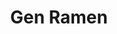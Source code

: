 ---
layout: place
title: Gen Ramen
permalink: /north-carolina/raleigh/gen-ramen.html
stateAbbr: NC
stateName: North Carolina
cityName: Raleigh
seo:
  type: restaurant
  links: https://www.instagram.com/genramen_raleigh/?hl=en
place_id: ChIJWxGcI-JZrIkRTd8zHnU6WSY
photos:
  - name: >-
      places/ChIJWxGcI-JZrIkRTd8zHnU6WSY/photos/AeeoHcLsblqXxCBiGNxpEjxargPUw9rMvoH1fOLCXEQ_jdjZ7djE-A4UAnIbfixTuDpw5LosgY9EjELc9y-XjyRVq7Mihi0-rKUqvBKYDyZsbbkQSRGzhTysw2tEPQ0pQ4y3INlAmVKjRt7XLfTnFldqAFMnBounIn8rymQK-Jx9ZwbtBs2Gyrkwb1vTCpWryKeZsemUGAy_ljmYOny0P6XC5KB0c2huksfYZKHSLhk9LgJKC8r0QK9iau9pscejrj5ckq9WZURs6lHr6SJjVPAruwvgVm1Z0C-x2-HtX-NBtUnDlDtdaLf-jpEecpNdNA6m32sMHrxPh6yVg-6xMo8nONzOoKgWh6DnsTY105pWsObIbnIBNf5EvXhZy7RkN8wl4HRHFCPY5rFNxnrHwmlFyiXD03qgOctelCjTPTs2UC8
    widthPx: 4032
    heightPx: 3024
    authorAttributions:
      - displayName: Robert Kerns
        uri: https://maps.google.com/maps/contrib/109057481567433371193
        photoUri: >-
          https://lh3.googleusercontent.com/a-/ALV-UjUD0doyW0yzQo31fiRApUIBRj-3wHMQ_t3Li7TIQAGyZmeLoAED=s100-p-k-no-mo
    flagContentUri: >-
      https://www.google.com/local/imagery/report/?cb_client=maps_api_places.places_api&image_key=!1e10!2sCIHM0ogKEICAgMDQh6q9OQ&hl=en-US
    googleMapsUri: >-
      https://www.google.com/maps/place//data=!3m4!1e2!3m2!1sCIHM0ogKEICAgMDQh6q9OQ!2e10!4m2!3m1!1s0x89ac59e2239c115b:0x26593a751e33df4d
  - name: >-
      places/ChIJWxGcI-JZrIkRTd8zHnU6WSY/photos/AeeoHcLRGp4XGQza5TMEq813rOtHb2Vi8aUovPSWj0ZU8cROCzGFxB2YCMq5Sq5v31sSnm0LCNVzwhO3OjGV9yJOuFdeHaHxXiIE5bn_Tvp2rXUYUG8JNFUpHRGWJCQeF2xloARnnDN09JMS4HVLdwmkUUGFxsGxfpP5ZkdHkv56jhqrFc7Iw6cbIRbeY3XHoKoQ7kQJDqGMI4FcP8L_wQGtLvxnc9nZFhCFknC9035bTntesXH7AjzxghC0-qhrOkquuO2nAF4iryQkRC1igzZxrChrGHNuG7VTBar59NEr3aD-RA
    widthPx: 1284
    heightPx: 2282
    authorAttributions:
      - displayName: Gen Ramen
        uri: https://maps.google.com/maps/contrib/106306063160730688144
        photoUri: >-
          https://lh3.googleusercontent.com/a/ACg8ocJRp2ZV9xdnC3eCOeT2YiKtiHSRF5O0Ll09u2yAIpBiHUoemw=s100-p-k-no-mo
    flagContentUri: >-
      https://www.google.com/local/imagery/report/?cb_client=maps_api_places.places_api&image_key=!1e10!2sAF1QipOGrZ_sE-7zI9y1tmtPJuo2Cz5KzKK7RH46xN0w&hl=en-US
    googleMapsUri: >-
      https://www.google.com/maps/place//data=!3m4!1e2!3m2!1sAF1QipOGrZ_sE-7zI9y1tmtPJuo2Cz5KzKK7RH46xN0w!2e10!4m2!3m1!1s0x89ac59e2239c115b:0x26593a751e33df4d
  - name: >-
      places/ChIJWxGcI-JZrIkRTd8zHnU6WSY/photos/AeeoHcJp20bgmQmpvAaa_-tmBlI1jn3IPN98CY3TbUM1Xi1gutN1KTRJAIv2llGJ9yqHmLN3EZ11z8yOWqrbW0NvJL5gGiZEFi5PJPbnR8Ht7jcLwtnhoFfwegmreApVLqXmqrx3xltKCFQYzZEdHEev7Cee8f63jCOriK6u8t5f2ie4vSOeNUCSL71Oxg_lbr29gfI-dMUxMdWh2fop1a0FqkKDelYBVpF_ZZyC_ChrE1utb4seMt2QsRQNLy0fmvnr2KTFcLpIEqHehUiX74zoBaHCtbMjQWdPXCxKYu3LSdA1IXqDvOjkqxDq-0_80s8mkbLIX4m0x2iqhIbp4OJN43uh9fkJ9P1ecv-F23ttVnTbGXIY56eJE82uLAYou6ghANES-cMZcK-N4zZV3GmrNH--8z-pDlAFEcUvBoQ2BBGmuy_I
    widthPx: 3072
    heightPx: 4080
    authorAttributions:
      - displayName: Chance Fletcher
        uri: https://maps.google.com/maps/contrib/109165292200386453097
        photoUri: >-
          https://lh3.googleusercontent.com/a-/ALV-UjUGPIVmJZF_jKyH769eZPqMaoALmD_RzL3TtJhaSQqFPwP4x1QAbg=s100-p-k-no-mo
    flagContentUri: >-
      https://www.google.com/local/imagery/report/?cb_client=maps_api_places.places_api&image_key=!1e10!2sCIHM0ogKEICAgMCIv8StrAE&hl=en-US
    googleMapsUri: >-
      https://www.google.com/maps/place//data=!3m4!1e2!3m2!1sCIHM0ogKEICAgMCIv8StrAE!2e10!4m2!3m1!1s0x89ac59e2239c115b:0x26593a751e33df4d
  - name: >-
      places/ChIJWxGcI-JZrIkRTd8zHnU6WSY/photos/AeeoHcL7EwayK4bVuXE5fFWTsS3mYxcp295Zr-lgs1TxNdn8DhVCLFdlv5VBPXiZ-Tmuh_OWKX1SFv8BHDfxSoAT9FI9xUtonc0DXs3WVU2x0RXUN2oRKy_Z55V5HMcBCI0lZC-GNIOwp9-6YM7jMwDXMr-6O88jBBaMGs4FX-i2TXXeJ9EjDQoknzAO_bOSLAHh1_evRMKGX-NI4t1gfVGOh5qAuIeuTxg5IWuahLrsvHgLKNFG2DUcowXBI-SZ3zhh5zqCxezf7eVD5Q1q5zHg1n64OyxUnOD5dD9R-3eVkRJDD_LwB2rCMWSCcatFz7AmdoAeeTaRBMetLiXIi1hcYCkM4zndJV1pgLNqTBsbJGgb7Fy6bOI9usvUSJaHf8YqTvbSQfQTC2sxIMu8UOWSi3rHaSk22Lp7Fm1n4bwuio6idZY
    widthPx: 2048
    heightPx: 1536
    authorAttributions:
      - displayName: Sandeep K
        uri: https://maps.google.com/maps/contrib/112108033348049509196
        photoUri: >-
          https://lh3.googleusercontent.com/a/ACg8ocLVGmtNwKrvOimxHObwHSQkD-PdmDPK-Jqm9tTjiKGqJuHVpg=s100-p-k-no-mo
    flagContentUri: >-
      https://www.google.com/local/imagery/report/?cb_client=maps_api_places.places_api&image_key=!1e10!2sCIHM0ogKEICAgMDgipfV6gE&hl=en-US
    googleMapsUri: >-
      https://www.google.com/maps/place//data=!3m4!1e2!3m2!1sCIHM0ogKEICAgMDgipfV6gE!2e10!4m2!3m1!1s0x89ac59e2239c115b:0x26593a751e33df4d
  - name: >-
      places/ChIJWxGcI-JZrIkRTd8zHnU6WSY/photos/AeeoHcJKLwqullK9rLIbNGGAZw_IwR5BlvMNciAg1JHKnxOXi-CURUA9qz7B5g05aBKJ1hQ0a7qgek16j8QeDKtl1tjSCdQzRvH5V69b773izjDjYapUxAKbnRNl7V1dTi6dBPVATRVILKo7EW4QDIH4d2TURIVQ-O1qLo3LhVrXDOnnlkx9xu0OqvKSl7cCjcKPyUOV_kfnsRf29fbF5EzrLJqeWer-B5rD8qCm-r-yoEbRIDrQLKzhhrvqS8V5RkWh3JG1k7GZlulY3rMHvwjzKgOZNyno-HWTAvBCSNshrHHN5Yvk9mpn01-zvglcfjAv9kCUjdzbtRlYfSoEkRgw5MXextoxlKhxKSfqJvjY5N37lScWkfrWYerODYgAST6IRYV91vWrjb55w4kvifJJ50AtyQMlphyGcfOMio33s58
    widthPx: 3072
    heightPx: 4080
    authorAttributions:
      - displayName: Joel Sicko
        uri: https://maps.google.com/maps/contrib/100259408681721404166
        photoUri: >-
          https://lh3.googleusercontent.com/a-/ALV-UjWqe-nAYCN0w5stxWjEK-pIdjQuSMTqQ2IMztqY5MNdlXuezpAE=s100-p-k-no-mo
    flagContentUri: >-
      https://www.google.com/local/imagery/report/?cb_client=maps_api_places.places_api&image_key=!1e10!2sCIHM0ogKEICAgMCIrp7ZIQ&hl=en-US
    googleMapsUri: >-
      https://www.google.com/maps/place//data=!3m4!1e2!3m2!1sCIHM0ogKEICAgMCIrp7ZIQ!2e10!4m2!3m1!1s0x89ac59e2239c115b:0x26593a751e33df4d
  - name: >-
      places/ChIJWxGcI-JZrIkRTd8zHnU6WSY/photos/AeeoHcK0atLKQ4o6zbWFV8LxKD7Epp2rnxWI63IQBnVSWql4Fz65UTNC5ISm5AXd4tVn5U9yE2VC6Jxt_yB5KNOg_D2_lC_r0joMUlCJWVhXLy76ml6MCaYwqbt0DW3tD_y8QdO0HH1XesMcijbwO_lhRlInemWoXBCpcqE8DXMZUNbkNTL0Pv9frCe-ZZlpZz1QJ68Ua3BQQ1IQvhZNUVaXNqBjIr3NoHUGK31qh_kIZywNEkyrbM9nSZ1cfyFfpzUxb9tXR9G_90ayWQlErejK0ntaiEEGcpJrDQG-RqNaXwTgSDwffHiPNmVdfHsBgQUA2ZpqAdbUEIcS9h-da2pml7L1O1sC8g2gbyfuRAxQoA25CSqH9lfC-jMuPGI_dDioCSt1H8rbDPgDBhSLmc388g-i63ZurtWO2oI6gSpu9KgXqIY
    widthPx: 3024
    heightPx: 4032
    authorAttributions:
      - displayName: Robert Kerns
        uri: https://maps.google.com/maps/contrib/109057481567433371193
        photoUri: >-
          https://lh3.googleusercontent.com/a-/ALV-UjUD0doyW0yzQo31fiRApUIBRj-3wHMQ_t3Li7TIQAGyZmeLoAED=s100-p-k-no-mo
    flagContentUri: >-
      https://www.google.com/local/imagery/report/?cb_client=maps_api_places.places_api&image_key=!1e10!2sCIHM0ogKEICAgMDQh6q92QE&hl=en-US
    googleMapsUri: >-
      https://www.google.com/maps/place//data=!3m4!1e2!3m2!1sCIHM0ogKEICAgMDQh6q92QE!2e10!4m2!3m1!1s0x89ac59e2239c115b:0x26593a751e33df4d
  - name: >-
      places/ChIJWxGcI-JZrIkRTd8zHnU6WSY/photos/AeeoHcIkPaNEN1UFKxsyS1bb-bBaLMcbs1S7vX9yS1_wBObt35AzhbxkQODHP2ZaP8rv0_1RzG1trSH0ruL6e_chP_NV1sPiEtvERGhOKN4fGVkErB6BSPvk0PYkwmKtWX_4vcK4WJrvg6u2f8U2ESZcMKHHS_ESqzECyzIP5aswC3i3vBt5wX3ZD8K7EYxO3cO6jCubWfyOCgeLtLvHjUX14lBebuK77zdf_qcS3dY-7IZQ_mKnGoae5kwShP8OyoVvsm5WegW5gJ61-Fxz-lxuNmE0gHCHDy8UNhiXxK7XhpMoCgz72TGoSQ-tdy-c1hv5BOYK6hrTBRXdV5uDwPkklGJM8M8Rh61PCQ8142XYCChZWkp6oZi6SB_VCBu3Gz8W7qmRDVZQoBOX0b55L1j6XA9urlE9JmNJ0q0LOPv_wRVDiQ
    widthPx: 3024
    heightPx: 4032
    authorAttributions:
      - displayName: Twisha Choudhary
        uri: https://maps.google.com/maps/contrib/114721021639775728251
        photoUri: >-
          https://lh3.googleusercontent.com/a/ACg8ocLISSMdDHWih6OfO2FrxpZd9z_HxEzoc8dXqeZ-QETsWxVRkA=s100-p-k-no-mo
    flagContentUri: >-
      https://www.google.com/local/imagery/report/?cb_client=maps_api_places.places_api&image_key=!1e10!2sCIHM0ogKEICAgICLyevnZg&hl=en-US
    googleMapsUri: >-
      https://www.google.com/maps/place//data=!3m4!1e2!3m2!1sCIHM0ogKEICAgICLyevnZg!2e10!4m2!3m1!1s0x89ac59e2239c115b:0x26593a751e33df4d
  - name: >-
      places/ChIJWxGcI-JZrIkRTd8zHnU6WSY/photos/AeeoHcLujmFAOVb9KXOOatmBSn_al6bWO5p4L4yB6zjPswkj61PcvXIbYXDPI3jdqqFeZHVvNX_aP-xWExM3s-ScteKuTgyazLwU1B9HhL7P9DWfftd90LVXzgzaqzqS3fBSlE6mCGSXrQ3FylXClny8ziF0CTfJncvDiWe1tHvSF8pmLDaeXAeja9Ao3xLSy4dWbAxsOgtyk4c9o12GiOmzaM-4Te1PvAhnuEKqTkms_oI2OnNMWTDrUdU871jjsaGdE2nnTcpQRfHplVoWE6twq-BzXdPFA2P0qx7---ZQxWZAdoHuuk09vCYfACTj3XYUtedNAsDT2nEFi0jF_ysjXqUBzkfzVXQRElrxR4f8pADiX2u0q0J_qyB1jVULMiganV66iAsFItQfBRVilXyUIStP7VKiOqk9uAQh6ct90SG1Ww
    widthPx: 4080
    heightPx: 3072
    authorAttributions:
      - displayName: Vicky Beverly
        uri: https://maps.google.com/maps/contrib/110914802650320172640
        photoUri: >-
          https://lh3.googleusercontent.com/a-/ALV-UjXkrV5OWuwnpt5opOVqhmesnwTacIe5fWB8DRaFbE4aBWVWJIkW1w=s100-p-k-no-mo
    flagContentUri: >-
      https://www.google.com/local/imagery/report/?cb_client=maps_api_places.places_api&image_key=!1e10!2sCIHM0ogKEICAgICP3ozudA&hl=en-US
    googleMapsUri: >-
      https://www.google.com/maps/place//data=!3m4!1e2!3m2!1sCIHM0ogKEICAgICP3ozudA!2e10!4m2!3m1!1s0x89ac59e2239c115b:0x26593a751e33df4d
  - name: >-
      places/ChIJWxGcI-JZrIkRTd8zHnU6WSY/photos/AeeoHcKOP1WiHiwCw081N5YubbOgGm4dhzK8uDk43xh19IIJ5pl_CV83FsRLeJGxh24hBG21le3XvZl_p1lmpvpMTQ-0qhA0FDF_Qx5L-pF6snjpJG1p71tYJ6GVkHD1pSMBHszM3_A98-veAALbeMGOmhw8Itnu3zQgLrVyIw4jn2uQwMs3uSyLt3jl42gbVJxaSSoFWPm0al-a5jrT2LQ-jDZH-KPEGEO68bwM-J9aSmHtQltaH9l3JzrY1FXFB2On5UZox1yKVRrYoJDhxk5pt89ISY17LoASbnMiMS3x_RUpkr4bY0T--S3V4YSvITTvriutmCDbUVk9MI2jAYWunJrjKdD4XPTwNv-EJaGrJ9ebcmSNyG4bd1_OAzwqhv1WqX3zHgOfFITwgAntQJkYY5AEzWJSrNE5YlPhyHB3r9I
    widthPx: 3000
    heightPx: 4000
    authorAttributions:
      - displayName: Erik Pierce
        uri: https://maps.google.com/maps/contrib/118192204852801095278
        photoUri: >-
          https://lh3.googleusercontent.com/a/ACg8ocKNnsX1SrT4zt9rlGHxxR_GCm8_JtYCd4F-T5H2kuKqtG8qFw=s100-p-k-no-mo
    flagContentUri: >-
      https://www.google.com/local/imagery/report/?cb_client=maps_api_places.places_api&image_key=!1e10!2sCIHM0ogKEICAgIC9tKu_Og&hl=en-US
    googleMapsUri: >-
      https://www.google.com/maps/place//data=!3m4!1e2!3m2!1sCIHM0ogKEICAgIC9tKu_Og!2e10!4m2!3m1!1s0x89ac59e2239c115b:0x26593a751e33df4d
  - name: >-
      places/ChIJWxGcI-JZrIkRTd8zHnU6WSY/photos/AeeoHcISgFDsZ5j7CIL8f-_JeA08bcVguVKt_ml1Hv6lNu7ayoivdP-RGhKX2VIrxv-AA4oDy9EyF-Q_lJ5Rqf4pYqx83juy1uTLgxwzAtNdvr4V4bbFuAwYWF4R_XE00cgjc532LySn45aneELcPB4lvAXG3eErAh8XdOLoGx-Fx4BLJglKv7nMBBsIwYEALPfXluuO5zZjPd9r3dHsOpekWHc5sQ-afMIg9yow-tIqgW3-_r7KRYX7zO-njgGFhMbhvNHubkARB5q4AfHTmlGRFtnmSRokIUdjE8vaWLxCFxOtVykt9kQFX7qf5FuwJooowrSe6lGuazYNIvb77f6OUpPktN1dBNOWW_7GwYVflI_mDylJej3_erV_MBvWfPm4AKAaMNadIs8WF_iLmE3Ge1-cz3uPm2IMsCHF8Lbnb5tX4w
    widthPx: 3024
    heightPx: 4032
    authorAttributions:
      - displayName: Monica Degani
        uri: https://maps.google.com/maps/contrib/112992527148783397925
        photoUri: >-
          https://lh3.googleusercontent.com/a/ACg8ocI_qx5w6YSoVxpWef9xL0aDQm50zMbwTIajZh82p--7f07oYFk=s100-p-k-no-mo
    flagContentUri: >-
      https://www.google.com/local/imagery/report/?cb_client=maps_api_places.places_api&image_key=!1e10!2sCIHM0ogKEICAgIDTxPSyYQ&hl=en-US
    googleMapsUri: >-
      https://www.google.com/maps/place//data=!3m4!1e2!3m2!1sCIHM0ogKEICAgIDTxPSyYQ!2e10!4m2!3m1!1s0x89ac59e2239c115b:0x26593a751e33df4d
address: '2330 Bale St # 112, Raleigh, NC 27608, USA'
street: '2330 Bale St # 112'
city: Raleigh
state: NC
zip: '27608'
country: USA
neighborhood: null
latitude: '35.813192'
longitude: '-78.627246'
accessibility_options:
  wheelchairAccessibleParking: true
  wheelchairAccessibleEntrance: true
  wheelchairAccessibleRestroom: true
  wheelchairAccessibleSeating: true
business_status: OPERATIONAL
name: Gen Ramen
google_maps_links:
  directionsUri: >-
    https://www.google.com/maps/dir//''/data=!4m7!4m6!1m1!4e2!1m2!1m1!1s0x89ac59e2239c115b:0x26593a751e33df4d!3e0
  placeUri: https://maps.google.com/?cid=2763304121060810573
  writeAReviewUri: >-
    https://www.google.com/maps/place//data=!4m3!3m2!1s0x89ac59e2239c115b:0x26593a751e33df4d!12e1
  reviewsUri: >-
    https://www.google.com/maps/place//data=!4m4!3m3!1s0x89ac59e2239c115b:0x26593a751e33df4d!9m1!1b1
  photosUri: >-
    https://www.google.com/maps/place//data=!4m3!3m2!1s0x89ac59e2239c115b:0x26593a751e33df4d!10e5
primary_type: Ramen Restaurant
opening_hours:
  regular: null
  current: null
secondary_opening_hours:
  regular:
    weekdayDescriptions: null
    type: null
  current:
    weekdayDescriptions: null
    type: null
phone: (919) 720-4058
price_level: PRICE_LEVEL_MODERATE
price_range: $10 &ndash; $20
rating: '4.8'
rating_count: 0
website: https://www.instagram.com/genramen_raleigh/?hl=en
description: >-
  Explore Gen Ramen in Raleigh, NC$$$Gen Ramen in Raleigh, NC, offers a
  welcoming spot for enjoying authentic Japanese-inspired ramen dishes in a cozy
  and well-decorated setting. The restaurant features flavorful broths and
  high-quality ingredients that highlight its commitment to fresh, satisfying
  meals, making it a great choice for those seeking comforting eats. With
  options for outdoor seating and accessibility features like
  wheelchair-friendly entrances and parking, it caters to a variety of diners
  looking for convenience and inclusivity. The moderate price range provides
  good value for generous portions, appealing to both casual visitors and those
  exploring Japanese cuisine options nearby. Its operational status and
  additional perks like delivery and takeout add to the overall appeal for
  anyone in the area.
generative_summary: >-
  Explore Gen Ramen in Raleigh, NC$$$Gen Ramen in Raleigh, NC, offers a
  welcoming spot for enjoying authentic Japanese-inspired ramen dishes in a cozy
  and well-decorated setting. The restaurant features flavorful broths and
  high-quality ingredients that highlight its commitment to fresh, satisfying
  meals, making it a great choice for those seeking comforting eats. With
  options for outdoor seating and accessibility features like
  wheelchair-friendly entrances and parking, it caters to a variety of diners
  looking for convenience and inclusivity. The moderate price range provides
  good value for generous portions, appealing to both casual visitors and those
  exploring Japanese cuisine options nearby. Its operational status and
  additional perks like delivery and takeout add to the overall appeal for
  anyone in the area.
generative_disclosure: Summarized by AI using the Grok-3-Mini model.
reviews:
  - name: >-
      places/ChIJWxGcI-JZrIkRTd8zHnU6WSY/reviews/ChZDSUhNMG9nS0VJQ0FnTUNJcnA3WmZnEAE
    relativePublishTimeDescription: a week ago
    rating: 5
    text:
      text: >-
        This is some of the best food I have ever eaten.  It was hot. The
        flavors far exceeded my expectations.  The dining area was comfortable
        and well decorated. Service was impeccable, drinks were filled well
        before they were empty. The food was prepared quickly and efficiently.
      languageCode: en
    originalText:
      text: >-
        This is some of the best food I have ever eaten.  It was hot. The
        flavors far exceeded my expectations.  The dining area was comfortable
        and well decorated. Service was impeccable, drinks were filled well
        before they were empty. The food was prepared quickly and efficiently.
      languageCode: en
    authorAttribution:
      displayName: Joel Sicko
      uri: https://www.google.com/maps/contrib/100259408681721404166/reviews
      photoUri: >-
        https://lh3.googleusercontent.com/a-/ALV-UjWqe-nAYCN0w5stxWjEK-pIdjQuSMTqQ2IMztqY5MNdlXuezpAE=s128-c0x00000000-cc-rp-mo-ba5
    publishTime: '2025-04-02T02:20:31.826868Z'
    flagContentUri: >-
      https://www.google.com/local/review/rap/report?postId=ChZDSUhNMG9nS0VJQ0FnTUNJcnA3WmZnEAE&d=17924085&t=1
    googleMapsUri: >-
      https://www.google.com/maps/reviews/data=!4m6!14m5!1m4!2m3!1sChZDSUhNMG9nS0VJQ0FnTUNJcnA3WmZnEAE!2m1!1s0x89ac59e2239c115b:0x26593a751e33df4d
  - name: >-
      places/ChIJWxGcI-JZrIkRTd8zHnU6WSY/reviews/ChdDSUhNMG9nS0VJQ0FnTUNJdjhTdGpBRRAB
    relativePublishTimeDescription: a week ago
    rating: 5
    text:
      text: >-
        One of the go-to ramen spots in the area. We ordered the chicken curry
        ramen, takoyaki, and chicken teriyaki donburi bowl this time around. The
        food was hot and very tasty. The staff was attentive and the atmosphere
        was great as always.
      languageCode: en
    originalText:
      text: >-
        One of the go-to ramen spots in the area. We ordered the chicken curry
        ramen, takoyaki, and chicken teriyaki donburi bowl this time around. The
        food was hot and very tasty. The staff was attentive and the atmosphere
        was great as always.
      languageCode: en
    authorAttribution:
      displayName: Chance Fletcher
      uri: https://www.google.com/maps/contrib/109165292200386453097/reviews
      photoUri: >-
        https://lh3.googleusercontent.com/a-/ALV-UjUGPIVmJZF_jKyH769eZPqMaoALmD_RzL3TtJhaSQqFPwP4x1QAbg=s128-c0x00000000-cc-rp-mo-ba4
    publishTime: '2025-04-05T21:39:16.558910Z'
    flagContentUri: >-
      https://www.google.com/local/review/rap/report?postId=ChdDSUhNMG9nS0VJQ0FnTUNJdjhTdGpBRRAB&d=17924085&t=1
    googleMapsUri: >-
      https://www.google.com/maps/reviews/data=!4m6!14m5!1m4!2m3!1sChdDSUhNMG9nS0VJQ0FnTUNJdjhTdGpBRRAB!2m1!1s0x89ac59e2239c115b:0x26593a751e33df4d
  - name: >-
      places/ChIJWxGcI-JZrIkRTd8zHnU6WSY/reviews/ChdDSUhNMG9nS0VJQ0FnTUNRLXZ2eWlBRRAB
    relativePublishTimeDescription: 3 weeks ago
    rating: 4
    text:
      text: >-
        Our weekend family outing led us here, and we waited about 15 minutes
        for a table. It's a smaller place, but they do their best to fit larger
        groups. The ramen portions are a touch smaller than other places, but
        the broth and ingredients really stand out in quality. The Tonkatsu was
        a highlight. If you like spicy, go for the top spice level – it's not
        overly intense. The Takoyaki was just right.


        We'd definitely come back when we're in the mood for good ramen.
      languageCode: en
    originalText:
      text: >-
        Our weekend family outing led us here, and we waited about 15 minutes
        for a table. It's a smaller place, but they do their best to fit larger
        groups. The ramen portions are a touch smaller than other places, but
        the broth and ingredients really stand out in quality. The Tonkatsu was
        a highlight. If you like spicy, go for the top spice level – it's not
        overly intense. The Takoyaki was just right.


        We'd definitely come back when we're in the mood for good ramen.
      languageCode: en
    authorAttribution:
      displayName: J S
      uri: https://www.google.com/maps/contrib/109074773679992602957/reviews
      photoUri: >-
        https://lh3.googleusercontent.com/a/ACg8ocLfrXj0nGeXNJQ4rMMrOmmEw8c9EhcvEv8KUsaXsZ5fO_QUQg=s128-c0x00000000-cc-rp-mo-ba4
    publishTime: '2025-03-20T22:57:38.500833Z'
    flagContentUri: >-
      https://www.google.com/local/review/rap/report?postId=ChdDSUhNMG9nS0VJQ0FnTUNRLXZ2eWlBRRAB&d=17924085&t=1
    googleMapsUri: >-
      https://www.google.com/maps/reviews/data=!4m6!14m5!1m4!2m3!1sChdDSUhNMG9nS0VJQ0FnTUNRLXZ2eWlBRRAB!2m1!1s0x89ac59e2239c115b:0x26593a751e33df4d
  - name: >-
      places/ChIJWxGcI-JZrIkRTd8zHnU6WSY/reviews/ChZDSUhNMG9nS0VJQ0FnTURnaW9mZEVBEAE
    relativePublishTimeDescription: a month ago
    rating: 5
    text:
      text: >-
        Dinned here on a Sunday evening. Cozy and nice vibes restaurant. We were
        seated right away. Our server was knowledgeable and answered all
        questions and helped us with our order.


        Ordered a veggie bao bun, and 2 Lemongrass Ramens. Both of them were
        perfect.


        Their spice levels are more of milder side. I ordered level 3 but it’s
        still not spicy enough. If you like your ramen spicy I think you can do 
        4 which is their highest level.


        Overall a nice find for Ramen and we elll visit again.
      languageCode: en
    originalText:
      text: >-
        Dinned here on a Sunday evening. Cozy and nice vibes restaurant. We were
        seated right away. Our server was knowledgeable and answered all
        questions and helped us with our order.


        Ordered a veggie bao bun, and 2 Lemongrass Ramens. Both of them were
        perfect.


        Their spice levels are more of milder side. I ordered level 3 but it’s
        still not spicy enough. If you like your ramen spicy I think you can do 
        4 which is their highest level.


        Overall a nice find for Ramen and we elll visit again.
      languageCode: en
    authorAttribution:
      displayName: Sandeep K
      uri: https://www.google.com/maps/contrib/112108033348049509196/reviews
      photoUri: >-
        https://lh3.googleusercontent.com/a/ACg8ocLVGmtNwKrvOimxHObwHSQkD-PdmDPK-Jqm9tTjiKGqJuHVpg=s128-c0x00000000-cc-rp-mo-ba4
    publishTime: '2025-02-24T00:21:38.077388Z'
    flagContentUri: >-
      https://www.google.com/local/review/rap/report?postId=ChZDSUhNMG9nS0VJQ0FnTURnaW9mZEVBEAE&d=17924085&t=1
    googleMapsUri: >-
      https://www.google.com/maps/reviews/data=!4m6!14m5!1m4!2m3!1sChZDSUhNMG9nS0VJQ0FnTURnaW9mZEVBEAE!2m1!1s0x89ac59e2239c115b:0x26593a751e33df4d
  - name: >-
      places/ChIJWxGcI-JZrIkRTd8zHnU6WSY/reviews/ChdDSUhNMG9nS0VJQ0FnTURRaDZxOTZRRRAB
    relativePublishTimeDescription: a month ago
    rating: 5
    text:
      text: >-
        This ain’t the ramen you’re making at home! This is the second time I
        have eaten here. My son is the ramen guy, I am a mere pedestrian.

        I slurped and enjoy my big bowl of ramen with a spice level of 2. They
        go to 4. I am glad I stopped where I did.

        I saw families and couples all slurping and enjoying themselves and the
        food.

        I hope to come again soon when I’m off Wake Forest Rd.

        Also I asked for a fork and there was no judgement.
      languageCode: en
    originalText:
      text: >-
        This ain’t the ramen you’re making at home! This is the second time I
        have eaten here. My son is the ramen guy, I am a mere pedestrian.

        I slurped and enjoy my big bowl of ramen with a spice level of 2. They
        go to 4. I am glad I stopped where I did.

        I saw families and couples all slurping and enjoying themselves and the
        food.

        I hope to come again soon when I’m off Wake Forest Rd.

        Also I asked for a fork and there was no judgement.
      languageCode: en
    authorAttribution:
      displayName: Robert Kerns
      uri: https://www.google.com/maps/contrib/109057481567433371193/reviews
      photoUri: >-
        https://lh3.googleusercontent.com/a-/ALV-UjUD0doyW0yzQo31fiRApUIBRj-3wHMQ_t3Li7TIQAGyZmeLoAED=s128-c0x00000000-cc-rp-mo-ba4
    publishTime: '2025-03-14T19:32:30.446165Z'
    flagContentUri: >-
      https://www.google.com/local/review/rap/report?postId=ChdDSUhNMG9nS0VJQ0FnTURRaDZxOTZRRRAB&d=17924085&t=1
    googleMapsUri: >-
      https://www.google.com/maps/reviews/data=!4m6!14m5!1m4!2m3!1sChdDSUhNMG9nS0VJQ0FnTURRaDZxOTZRRRAB!2m1!1s0x89ac59e2239c115b:0x26593a751e33df4d
review_summary: >-
  Customer Feedback on Gen Ramen$$$Folks rave about the delicious ramen and
  tasty sides like takoyaki and curry bowls, noting that the flavors are bold
  and hit the spot every time. Many appreciate the attentive service and cozy
  atmosphere that make dining here feel relaxed and enjoyable, even for families
  or groups. While some mention portions could be larger and spice levels might
  not pack as much heat as expected, the overall experience is praised for its
  quality ingredients and quick preparation. It's often highlighted as a go-to
  spot for hearty meals that leave you satisfied, with friendly staff ensuring
  drinks are always topped up. If you're in the mood for comforting
  Japanese-inspired eats near you, this place consistently delivers a positive
  vibe that's worth checking out.
review_disclosure: Summarized by AI using the Grok-3-Mini model.
parking_options:
  freeParkingLot: true
  freeStreetParking: true
  valetParking: false
payment_options:
  acceptsCreditCards: true
  acceptsDebitCards: true
  acceptsCashOnly: false
  acceptsNfc: true
allow_dogs: null
curbside_pickup: true
delivery: true
dine_in: true
good_for_children: null
good_for_groups: true
good_for_sports: false
live_music: false
menu_for_children: null
outdoor_seating: true
reservable: true
restroom: true
serves_beer: true
serves_breakfast: false
serves_brunch: false
serves_cocktails: null
serves_coffee: false
serves_dinner: true
serves_dessert: true
serves_lunch: true
serves_vegetarian_food: true
serves_wine: true
takeout: true
update_category: pro
places_description: null

---